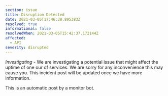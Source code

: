```yaml
---
section: issue
title: Disruption Detected
date: 2021-03-05T17:46:38.895383Z
resolved: true
informational: false
resolvedWhen: 2021-03-05T15:42:37.172144Z
affected:
  - API
severity: disrupted
---
```

*Investigating* - We are investigating a potential issue that might affect the uptime of one our of services. We are sorry for any inconvenience this may cause you. This incident post will be updated once we have more information.

This is an automatic post by a monitor bot.
        